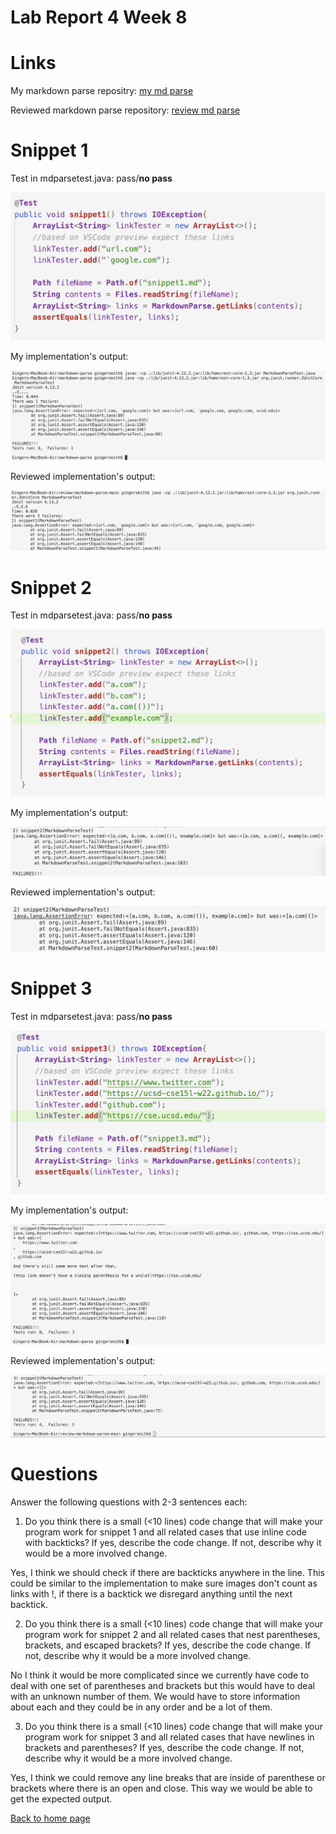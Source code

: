 # Lab Report 4 Week 8


# Links

My markdown parse repositry:
[my md parse](link.html)

Reviewed markdown parse repository:
[review md parse](/copyDirect2.png)

# Snippet 1

Test in mdparsetest.java:
pass/**no pass**

![test](/snippet1test.png)

My implementation's output: 

![test](/snippet1myresult.png)

Reviewed implementation's output: 

![test](/snippet1reviewresult.png)

# Snippet 2

Test in mdparsetest.java:
pass/**no pass**

![test](/snippet2test.png)

My implementation's output: 

![test](/snippet2myresult.png)

Reviewed implementation's output: 

![test](/snippet2reviewresult.png)

# Snippet 3

Test in mdparsetest.java:
pass/**no pass**

![test](/snippet3test.png)

My implementation's output: 

![test](/snippet3myresult.png)

Reviewed implementation's output: 

![test](/snippet3reviewresult.png)

# Questions
Answer the following questions with 2-3 sentences each:

1. Do you think there is a small (<10 lines) code change that will make your program work for snippet 1 and all related cases that use inline code with backticks? If yes, describe the code change. If not, describe why it would be a more involved change.

Yes, I think we should check if there are backticks anywhere in the line. This could be similar to the implementation to make sure images don't count as links with !, if there is a backtick we disregard anything until the next backtick.

2. Do you think there is a small (<10 lines) code change that will make your program work for snippet 2 and all related cases that nest parentheses, brackets, and escaped brackets? If yes, describe the code change. If not, describe why it would be a more involved change.

No I think it would be more complicated since we currently have code to deal with one set of parentheses and brackets but this would have to deal with an unknown number of them. We would have to store information about each and they could be in any order and be a lot of them.

3. Do you think there is a small (<10 lines) code change that will make your program work for snippet 3 and all related cases that have newlines in brackets and parentheses? If yes, describe the code change. If not, describe why it would be a more involved change.

Yes, I think we could remove any line breaks that are inside of parenthese or brackets where there is an open and close. This way we would be able to get the expected output.

[Back to home page](index.html)
